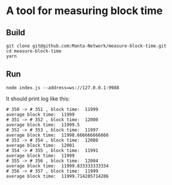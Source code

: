 # A tool for measuring block time

## Build
```shell
git clone git@github.com:Manta-Network/measure-block-time.git
cd measure-block-time
yarn
```

## Run
```shell
node index.js --address=ws://127.0.0.1:9988
```
It should print log like this:
```
# 350 -> # 351 , block time:  11999
average block time:  11999
# 351 -> # 352 , block time:  12000
average block time:  11999.5
# 352 -> # 353 , block time:  11997
average block time:  11998.666666666666
# 353 -> # 354 , block time:  12008
average block time:  12001
# 354 -> # 355 , block time:  11991
average block time:  11999
# 355 -> # 356 , block time:  12004
average block time:  11999.833333333334
# 356 -> # 357 , block time:  11999
average block time:  11999.714285714286
```
